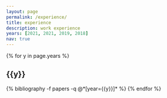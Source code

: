 ```yaml
---
layout: page
permalink: /experience/
title: experience
description: work experience
years: [2021, 2021, 2019, 2018]
nav: true
---
```


<div class="experience">

{% for y in page.years %}
  <h2 class="year">{{y}}</h2>
  {% bibliography -f papers -q @*[year={{y}}]* %}
{% endfor %}

</div>
